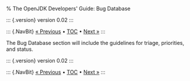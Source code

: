 % The OpenJDK Developers\' Guide: Bug Database

::: {.version}
version 0.02
:::

::: {.NavBit}
[« Previous](next.html) • [TOC](index.html) • [Next »](faq.html)
:::

The Bug Database section will include the guidelines for triage, priorities,
and status.

::: {.version}
version 0.02
:::

::: {.NavBit}
[« Previous](next.html) • [TOC](index.html) • [Next »](faq.html)
:::
